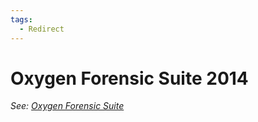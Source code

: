 ```yaml
---
tags:
  - Redirect
---
```


# Oxygen Forensic Suite 2014

_See: [Oxygen Forensic Suite](oxygen_forensic_suite.md)_

